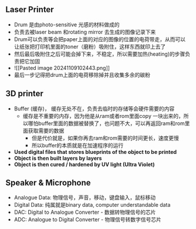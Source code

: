 
## Laser Printer
- Drum 是由photo-sensitive 光感的材料做成的
- 负责去被laser beam 和rotating mirror 去生成的图像记录下来
- Drum可以负责等会把paper上面的对应的图像的位置的电荷带走，从而可以让纸张把打印机里面的toner（磨粉）吸附住，这样东西就印上去了
- 然后最后吸附住之后可能会掉下来，不稳定，所以需要加热(heating)的步骤负责把它加固
- ![[Pasted image 20241109102443.png]]
- 最后一步记得把drum上面的电荷移除掉并且收集多余的碳粉

## 3D printer
- Buffer (缓存)， 缓存无处不在，负责去临时的存储等会硬件需要的内容
	- 缓存是不重要的内存，因为他是从ram或者rom里面copy 一块出来的，所以哪怕buffer里面的数据被替换了，也问题不大，可以再返回ram和rom里面获取需要的数据
		- 但是代价就是，如果你再去ram和rom需要的时间更长，速度更慢
		- 所以buffer的本质就是在加速程序的运行
- **Used digital files that stores blueprints of the object to be printed**
- **Object is then built layers by layers**
- **Object is then cured / hardened by UV light (Ultra Violet)**

## Speaker & Microphone
- Analogue Data: 物理信号，声音，移动，键盘输入，鼠标移动
- Digital Data: 纯属就是binary data, computer understandable data
- DAC: Digital to Analogue Converter - 数据转物理信号的芯片
- ADC: Analogue to Digital Converter - 物理信号转数字信号芯片

